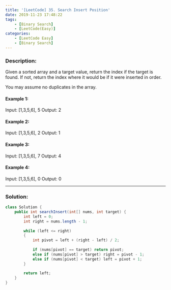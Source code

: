 ```yaml
---
title: '[LeetCode] 35. Search Insert Position'
date: 2019-11-23 17:48:22
tags: 
    - [Binary Search]
    - [LeetCode(Easy)]
categories: 
    - [LeetCode Easy]
    - [Binary Search]
---
```



### Description:
Given a sorted array and a target value, return the index if the target is found. If not, return the index where it would be if it were inserted in order.

You may assume no duplicates in the array.

<!-- more -->

#### Example 1:
Input: [1,3,5,6], 5
Output: 2

#### Example 2:
Input: [1,3,5,6], 2
Output: 1

#### Example 3:
Input: [1,3,5,6], 7
Output: 4

#### Example 4:
Input: [1,3,5,6], 0
Output: 0

---
### Solution:

```java
class Solution {
    public int searchInsert(int[] nums, int target) {
        int left = 0;
        int right = nums.length - 1;
        
        while (left <= right)
        {
            int pivot = left + (right - left) / 2;
            
            if (nums[pivot] == target) return pivot;
            else if (nums[pivot] > target) right = pivot - 1;
            else if (nums[pivot] < target) left = pivot + 1;
        }
        
        return left;
    }
}
```